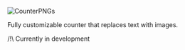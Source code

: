 ![CounterPNGs](https://user-images.githubusercontent.com/107469245/173856221-8b8f2c68-5888-4536-919f-c856729f737d.png)

Fully customizable counter that replaces text with images.

/!\ Currently in development
